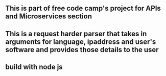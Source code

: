 ## This is part of free code camp's project for APIs and Microservices section
## This is a request harder parser that takes in arguments for language, ipaddress and user's software and provides those details to the user
## build with node js